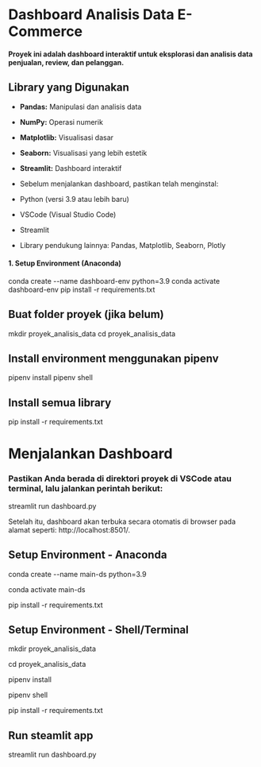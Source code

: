 # Dashboard Analisis Data E-Commerce

#### Proyek ini adalah dashboard interaktif untuk eksplorasi dan analisis data penjualan, review, dan pelanggan.

## Library yang Digunakan
- **Pandas:** Manipulasi dan analisis data  
- **NumPy:** Operasi numerik  
- **Matplotlib:** Visualisasi dasar  
- **Seaborn:** Visualisasi yang lebih estetik  
- **Streamlit:** Dashboard interaktif

- Sebelum menjalankan dashboard, pastikan telah menginstal:
- Python (versi 3.9 atau lebih baru)
- VSCode (Visual Studio Code)
- Streamlit
- Library pendukung lainnya: Pandas, Matplotlib, Seaborn, Plotly

#### 1. Setup Environment (Anaconda)
conda create --name dashboard-env python=3.9
conda activate dashboard-env
pip install -r requirements.txt


## Buat folder proyek (jika belum)
mkdir proyek_analisis_data
cd proyek_analisis_data

## Install environment menggunakan pipenv
pipenv install
pipenv shell

## Install semua library
pip install -r requirements.txt


# Menjalankan Dashboard

### Pastikan Anda berada di direktori proyek di VSCode atau terminal, lalu jalankan perintah berikut:

streamlit run dashboard.py

Setelah itu, dashboard akan terbuka secara otomatis di browser pada alamat seperti: http://localhost:8501/.

## Setup Environment - Anaconda

conda create --name main-ds python=3.9

conda activate main-ds

pip install -r requirements.txt

## Setup Environment - Shell/Terminal

mkdir proyek_analisis_data

cd proyek_analisis_data

pipenv install

pipenv shell

pip install -r requirements.txt

## Run steamlit app

streamlit run dashboard.py

